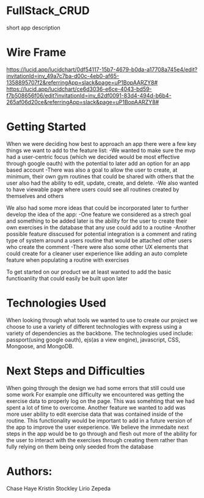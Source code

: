 # FullStack_CRUD
short app description

# Wire Frame
https://lucid.app/lucidchart/0df54117-15b7-4679-b0da-a17708a745e4/edit?invitationId=inv_49a7c7ba-d00c-4eb0-af65-1358895707f2&referringApp=slack&page=uP1BopAARZY8#
https://lucid.app/lucidchart/ce6d3036-e6ce-4043-bd59-f7b508656f06/edit?invitationId=inv_62df0091-83d4-494d-b6b4-265af06d20ce&referringApp=slack&page=uP1BopAARZY8#

# Getting Started

When we were deciding how best to approach an app there were a few key things we want to add to the feature list:
-We wanted to make sure the mvp had a user-centric focus (which we decided would be most effective through google oauth) with the potential to later add an option for an app based account
-There was also a goal to allow the user to create, at minimum, their own gym routines that could be shared with others that the user also had the ability to edit, update, create, and delete.
-We also wanted to have viewable page where users could see all routines created by themselves and others

We also had some more ideas that could be incorporated later to further develop the idea of the app:
-One feature we considered as a strech goal and something to be added later is the ability for the user to create their own exercises in the database that any use could add to a routine
-Another possible feature disscused for potential integration is a comment and rating type of system around a users routine that would be attached other users who create the comment
-There were also some other UX elements that could create for a cleaner user experience like adding an auto complete feature when populating a routine with exercises

To get started on our product we at least wanted to add the basic functioanlity that could easily be built upon later

# Technologies Used
When looking through what tools we wanted to use to create our project we choose to use a variety of different technologies with express using a variety of dependencies as the backbone. The technologies used include: passport(using google oauth), ejs(as a view engine), javascript, CSS, Mongoose, and MongoDB.


# Next Steps and Difficulties
When going through the design we had some errors that still could use some work
For example one difficulty we encountered was getting the exercise data to properly log on the page. This was somehting that we had spent a lot of time to overcome.
Another feature we wanted to add was more user ability to edit exercise data that was contained inside of the routine. This functionality would be important to add in a future version of the app to improve the user exeperience.
We believe the immedaite next steps in the app would be to go through and flesh out more of the ability for the user to interact with the exercises through creating them rather than fully relying on them being only seeded from the database

# Authors:
 Chase Haye
 Kristin Stockley
 Lirio Zepeda